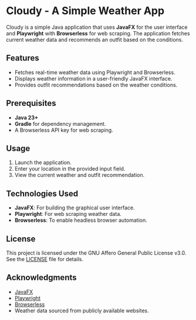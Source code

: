 # Cloudy - A Simple Weather App

Cloudy is a simple Java application that uses **JavaFX** for the user interface and **Playwright** with **Browserless** for web scraping. The application fetches current weather data and recommends an outfit based on the conditions.

## Features

- Fetches real-time weather data using Playwright and Browserless.
- Displays weather information in a user-friendly JavaFX interface.
- Provides outfit recommendations based on the weather conditions.

## Prerequisites

- **Java 23+**
- **Gradle** for dependency management.
- A Browserless API key for web scraping.

## Usage

1. Launch the application.
2. Enter your location in the provided input field.
3. View the current weather and outfit recommendation.

## Technologies Used

- **JavaFX**: For building the graphical user interface.
- **Playwright**: For web scraping weather data.
- **Browserless**: To enable headless browser automation.

## License

This project is licensed under the GNU Affero General Public License v3.0. See the [LICENSE](LICENSE) file for details.

## Acknowledgments

- [JavaFX](https://openjfx.io/)
- [Playwright](https://playwright.dev/)
- [Browserless](https://www.browserless.io/)
- Weather data sourced from publicly available websites.
